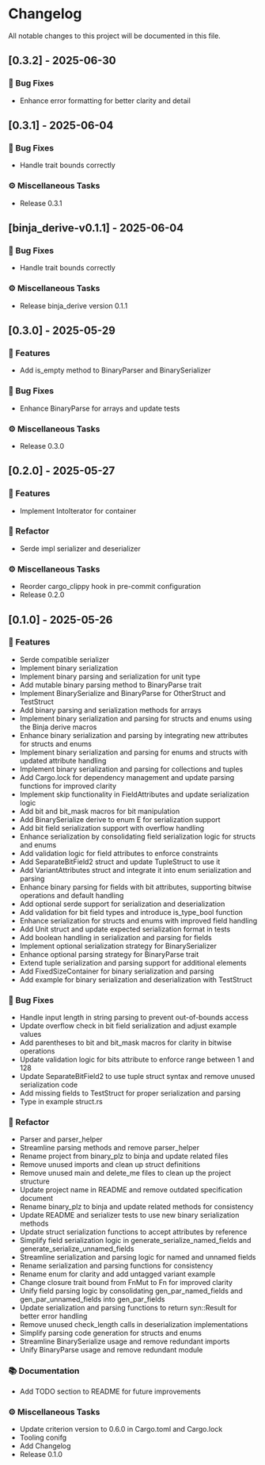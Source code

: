 # Changelog

All notable changes to this project will be documented in this file.

## [0.3.2] - 2025-06-30

### 🐛 Bug Fixes

- Enhance error formatting for better clarity and detail

## [0.3.1] - 2025-06-04

### 🐛 Bug Fixes

- Handle trait bounds correctly

### ⚙️ Miscellaneous Tasks

- Release 0.3.1

## [binja_derive-v0.1.1] - 2025-06-04

### 🐛 Bug Fixes

- Handle trait bounds correctly

### ⚙️ Miscellaneous Tasks

- Release binja_derive version 0.1.1

## [0.3.0] - 2025-05-29

### 🚀 Features

- Add is_empty method to BinaryParser and BinarySerializer

### 🐛 Bug Fixes

- Enhance BinaryParse for arrays and update tests

### ⚙️ Miscellaneous Tasks

- Release 0.3.0

## [0.2.0] - 2025-05-27

### 🚀 Features

- Implement IntoIterator for container

### 🚜 Refactor

- Serde impl serializer and deserializer

### ⚙️ Miscellaneous Tasks

- Reorder cargo_clippy hook in pre-commit configuration
- Release 0.2.0

## [0.1.0] - 2025-05-26

### 🚀 Features

- Serde compatible serializer
- Implement binary serialization
- Implement binary parsing and serialization for unit type
- Add mutable binary parsing method to BinaryParse trait
- Implement BinarySerialize and BinaryParse for OtherStruct and TestStruct
- Add binary parsing and serialization methods for arrays
- Implement binary serialization and parsing for structs and enums using the Binja derive macros
- Enhance binary serialization and parsing by integrating new attributes for structs and enums
- Implement binary serialization and parsing for enums and structs with updated attribute handling
- Implement binary serialization and parsing for collections and tuples
- Add Cargo.lock for dependency management and update parsing functions for improved clarity
- Implement skip functionality in FieldAttributes and update serialization logic
- Add bit and bit_mask macros for bit manipulation
- Add BinarySerialize derive to enum E for serialization support
- Add bit field serialization support with overflow handling
- Enhance serialization by consolidating field serialization logic for structs and enums
- Add validation logic for field attributes to enforce constraints
- Add SeparateBitField2 struct and update TupleStruct to use it
- Add VariantAttributes struct and integrate it into enum serialization and parsing
- Enhance binary parsing for fields with bit attributes, supporting bitwise operations and default handling
- Add optional serde support for serialization and deserialization
- Add validation for bit field types and introduce is_type_bool function
- Enhance serialization for structs and enums with improved field handling
- Add Unit struct and update expected serialization format in tests
- Add boolean handling in serialization and parsing for fields
- Implement optional serialization strategy for BinarySerializer
- Enhance optional parsing strategy for BinaryParse trait
- Extend tuple serialization and parsing support for additional elements
- Add FixedSizeContainer for binary serialization and parsing
- Add example for binary serialization and deserialization with TestStruct

### 🐛 Bug Fixes

- Handle input length in string parsing to prevent out-of-bounds access
- Update overflow check in bit field serialization and adjust example values
- Add parentheses to bit and bit_mask macros for clarity in bitwise operations
- Update validation logic for bits attribute to enforce range between 1 and 128
- Update SeparateBitField2 to use tuple struct syntax and remove unused serialization code
- Add missing fields to TestStruct for proper serialization and parsing
- Type in example struct.rs

### 🚜 Refactor

- Parser and parser_helper
- Streamline parsing methods and remove parser_helper
- Rename project from binary_plz to binja and update related files
- Remove unused imports and clean up struct definitions
- Remove unused main and delete_me files to clean up the project structure
- Update project name in README and remove outdated specification document
- Rename binary_plz to binja and update related methods for consistency
- Update README and serializer tests to use new binary serialization methods
- Update struct serialization functions to accept attributes by reference
- Simplify field serialization logic in generate_serialize_named_fields and generate_serialize_unnamed_fields
- Streamline serialization and parsing logic for named and unnamed fields
- Rename serialization and parsing functions for consistency
- Rename enum for clarity and add untagged variant example
- Change closure trait bound from FnMut to Fn for improved clarity
- Unify field parsing logic by consolidating gen_par_named_fields and gen_par_unnamed_fields into gen_par_fields
- Update serialization and parsing functions to return syn::Result for better error handling
- Remove unused check_length calls in deserialization implementations
- Simplify parsing code generation for structs and enums
- Streamline BinarySerialize usage and remove redundant imports
- Unify BinaryParse usage and remove redundant module

### 📚 Documentation

- Add TODO section to README for future improvements

### ⚙️ Miscellaneous Tasks

- Update criterion version to 0.6.0 in Cargo.toml and Cargo.lock
- Tooling conifg
- Add Changelog
- Release 0.1.0

<!-- generated by git-cliff -->
